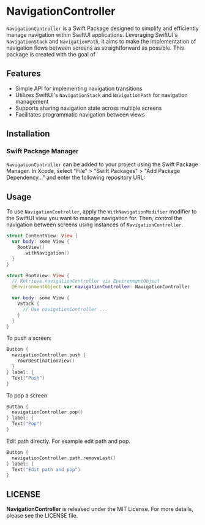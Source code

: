 
# NavigationController

`NavigationController` is a Swift Package designed to simplify and efficiently manage navigation within SwiftUI applications. Leveraging SwiftUI's `NavigationStack` and `NavigationPath`, it aims to make the implementation of navigation flows between screens as straightforward as possible. This package is created with the goal of


## Features

- Simple API for implementing navigation transitions
- Utilizes SwiftUI's `NavigationStack` and `NavigationPath` for navigation management
- Supports sharing navigation state across multiple screens
- Facilitates programmatic navigation between views

## Installation

### Swift Package Manager

`NavigationController` can be added to your project using the Swift Package Manager. In Xcode, select "File" > "Swift Packages" > "Add Package Dependency..." and enter the following repository URL:


## Usage

To use `NavigationController`, apply the `WithNavigationModifier` modifier to the SwiftUI view you want to manage navigation for. Then, control the navigation between screens using instances of `NavigationController`.

```swift
struct ContentView: View {
  var body: some View {
    RootView()
      .withNavigation()
  }
}

struct RootView: View {
  // Retrieve navigationController via EnvironmentObject
  @EnvironmentObject var navigationController: NavigationController

  var body: some View {
    VStack {
      // Use navigationController ...
    }
  }
}
```

To push a screen:

```swift
Button {
  navigationController.push { 
    YourDestinationView() 
  }
} label: {
  Text("Push")
}
```

To pop a screen

```swift
Button {
  navigationController.pop()
} label: {
  Text("Pop")
}
```

Edit path directly. For example edit path and pop.

```swift
Button {
  navigationController.path.removeLast()
} label: {
  Text("Edit path and pop")
}
```

## LICENSE
**NavigationController** is released under the MIT License. For more details, please see the LICENSE file.



